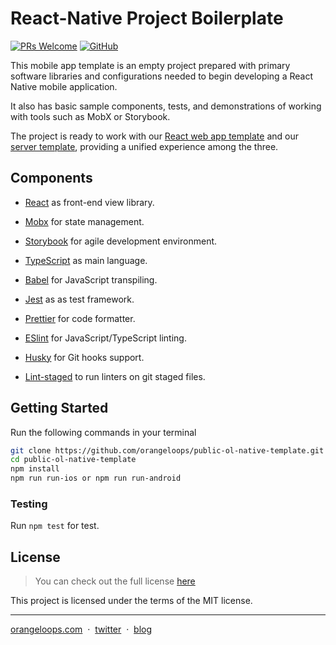 # React-Native Project Boilerplate
[![PRs Welcome](https://img.shields.io/badge/PRs-welcome-orange.svg)](https://github.com/orangeloops/public-ol-native-template/pulls) [![GitHub](https://img.shields.io/github/license/orangeloops/public-ol-native-template.svg)](https://github.com/orangeloops/public-ol-native-template/blob/develop/LICENSE)

This mobile app template is an empty project prepared with primary software libraries and configurations needed to begin developing a React Native mobile application.

It also has basic sample components, tests, and demonstrations of working with tools such as MobX or Storybook.

The project is ready to work with our [React web app template](https://github.com/orangeloops/public-ol-web-template) and our [server template](https://github.com/orangeloops/public-ol-server-template), providing a unified experience among the three.

## Components

- [React](https://facebook.github.io/react/) as front-end view library.
- [Mobx](https://github.com/mobxjs/mobx/) for state management.
- [Storybook](https://storybook.js.org/) for agile development environment.

- [TypeScript](https://www.typescriptlang.org/) as main language.
- [Babel](https://babeljs.io/) for JavaScript transpiling.
- [Jest](https://jestjs.io/) as as test framework.

- [Prettier](https://prettier.io/) for code formatter.
- [ESlint](https://eslint.org/) for JavaScript/TypeScript linting.
- [Husky](https://github.com/typicode/husky/) for Git hooks support.
- [Lint-staged](https://github.com/okonet/lint-staged/) to run linters on git staged files.


## Getting Started

Run the following commands in your terminal

```bash
git clone https://github.com/orangeloops/public-ol-native-template.git
cd public-ol-native-template
npm install
npm run run-ios or npm run run-android
```

### Testing

Run `npm test` for test.

## License
>You can check out the full license [here](https://github.com/orangeloops/public-ol-native-template/blob/develop/LICENSE)

This project is licensed under the terms of the MIT license.

---

[orangeloops.com](https://www.orangeloops.com/) &nbsp;&middot;&nbsp;
[twitter](https://twitter.com/orangeloopsinc/) &nbsp;&middot;&nbsp;
[blog](https://orangeloops.com/blog/)
